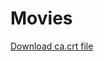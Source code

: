 # Movies

<a id="raw-url" href="https://github.com/gouravkrosx/Movies/raw/master/README.md">Download ca.crt file</a>

